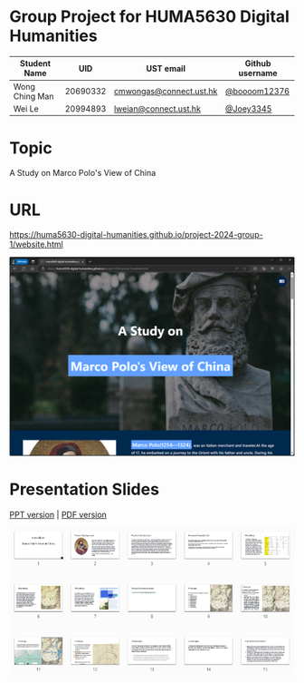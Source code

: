 # Group Project for HUMA5630 Digital Humanities

| Student Name | UID | UST email | Github username |
| ------------ | --- | --------- | --------------- |
| Wong Ching Man   | 20690332 |  cmwongas@connect.ust.hk    |    [@boooom12376](https://github.com/boooom12376)       |
|  Wei Le          | 20994893 |  lweian@connect.ust.hk      |    [@Joey3345](https://github.com/Joey3345)          |


# Topic
A Study on Marco Polo's View of China

# URL
https://huma5630-digital-humanities.github.io/project-2024-group-1/website.html

[![preview_website_group1](preview_website_group1.png)](https://huma5630-digital-humanities.github.io/project-2024-group-1/website.html)

# Presentation Slides
[PPT version](https://github.com/HUMA5630-Digital-Humanities/project-2024-group-1/blob/main/Final%20Project%20.pptx) | [PDF version](https://github.com/HUMA5630-Digital-Humanities/project-2024-group-1/blob/main/Final%20Project%20.pdf)

![preview_presentation-slides_group1](preview_presentation-slides_group1.png)
